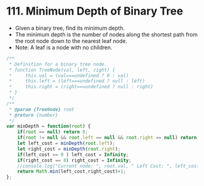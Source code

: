 
# 111. Minimum Depth of Binary Tree
* Given a binary tree, find its minimum depth.
* The minimum depth is the number of nodes along the shortest path from the root node down to the nearest leaf node.
* Note: A leaf is a node with no children.

```javascript
/**
 * Definition for a binary tree node.
 * function TreeNode(val, left, right) {
 *     this.val = (val===undefined ? 0 : val)
 *     this.left = (left===undefined ? null : left)
 *     this.right = (right===undefined ? null : right)
 * }
 */
/**
 * @param {TreeNode} root
 * @return {number}
 */
var minDepth = function(root) {
    if(root == null) return 0;
    if(root != null && root.left == null && root.right == null) return 1;
    let left_cost = minDepth(root.left);
    let right_cost = minDepth(root.right);
    if(left_cost == 0 ) left_cost = Infinity;
    if(right_cost == 0) right_cost = Infinity;
    //console.log("Current node: ", root.val, " Left Cost: ", left_cost, " Right cost: ", right_cost);
    return Math.min(left_cost,right_cost)+1;
};
```